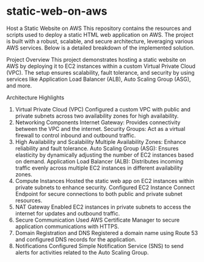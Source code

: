 # static-web-on-aws
Host a Static Website on AWS
This repository contains the resources and scripts used to deploy a static HTML web application on AWS. The project is built with a robust, scalable, and secure architecture, leveraging various AWS services. Below is a detailed breakdown of the implemented solution.

Project Overview
This project demonstrates hosting a static website on AWS by deploying it to EC2 instances within a custom Virtual Private Cloud (VPC). The setup ensures scalability, fault tolerance, and security by using services like Application Load Balancer (ALB), Auto Scaling Group (ASG), and more.

Architecture Highlights
1. Virtual Private Cloud (VPC)
Configured a custom VPC with public and private subnets across two availability zones for high availability.
2. Networking Components
Internet Gateway: Provides connectivity between the VPC and the internet.
Security Groups: Act as a virtual firewall to control inbound and outbound traffic.
3. High Availability and Scalability
Multiple Availability Zones: Enhance reliability and fault tolerance.
Auto Scaling Group (ASG): Ensures elasticity by dynamically adjusting the number of EC2 instances based on demand.
Application Load Balancer (ALB): Distributes incoming traffic evenly across multiple EC2 instances in different availability zones.
4. Compute Instances
Hosted the static web app on EC2 instances within private subnets to enhance security.
Configured EC2 Instance Connect Endpoint for secure connections to both public and private subnet resources.
5. NAT Gateway
Enabled EC2 instances in private subnets to access the internet for updates and outbound traffic.
6. Secure Communication
Used AWS Certificate Manager to secure application communications with HTTPS.
7. Domain Registration and DNS
Registered a domain name using Route 53 and configured DNS records for the application.
8. Notifications
Configured Simple Notification Service (SNS) to send alerts for activities related to the Auto Scaling Group.

